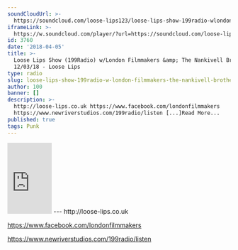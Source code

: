 ```yaml
---
soundCloudUrl: >-
  https://soundcloud.com/loose-lips123/loose-lips-show-199radio-wlondon-filmmakers-the-nankivell-brothers-120318
iframeLink: >-
  https://w.soundcloud.com/player/?url=https://soundcloud.com/loose-lips123/loose-lips-show-199radio-wlondon-filmmakers-the-nankivell-brothers-120318&color=00aabb&auto_play=false&hide_related=false&show_comments=true&show_user=true&show_reposts=false
id: 3760
date: '2018-04-05'
title: >-
  Loose Lips Show (199Radio) w/London Filmmakers &amp; The Nankivell Brothers -
  12/03/18 - Loose Lips
type: radio
slug: loose-lips-show-199radio-w-london-filmmakers-the-nankivell-brothers-12-03-18
author: 100
banner: []
description: >-
  http://loose-lips.co.uk https://www.facebook.com/londonfilmmakers
  https://www.newriverstudios.com/199radio/listen [...]Read More...
published: true
tags: Punk
---
```

<iframe id="sc-widget" title="title" width="100" height="160" scrolling="no" frameborder="yes" allow="autoplay" src="https://w.soundcloud.com/player/?url=https://soundcloud.com/loose-lips123/loose-lips-show-199radio-wlondon-filmmakers-the-nankivell-brothers-120318&amp;color=00aabb&amp;auto_play=false&amp;hide_related=false&amp;show_comments=true&amp;show_user=true&amp;show_reposts=false"></iframe>
---
http://loose-lips.co.uk

https://www.facebook.com/londonfilmmakers

https://www.newriverstudios.com/199radio/listen
